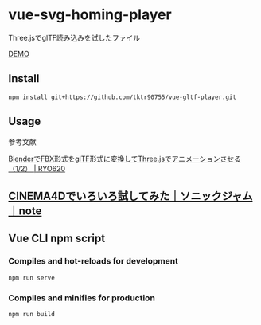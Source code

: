 # vue-svg-homing-player
Three.jsでglTF読み込みを試したファイル


[DEMO](https://tktr90755.github.io/vue-gltf-player/)  

## Install
```
npm install git+https://github.com/tktr90755/vue-gltf-player.git
```

## Usage

参考文献

[BlenderでFBX形式をglTF形式に変換してThree.jsでアニメーションさせる （1/2） | RYO620](https://ryo620.org/2018/02/to-gltf-from-fbx-by-blender/)

[CINEMA4Dでいろいろ試してみた｜ソニックジャム｜note](https://note.mu/sonicjam/n/nee6f5967f067)
---
## Vue CLI npm script

### Compiles and hot-reloads for development
```
npm run serve
```

### Compiles and minifies for production
```
npm run build
```